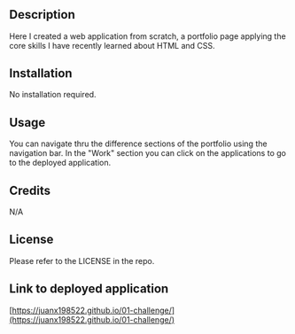 # <Advanced CSS Challenge: Professional Portfolio>

## Description

Here I created a web application from scratch, a portfolio page applying the core skills I have recently learned about HTML and CSS.

## Installation

No installation required.

## Usage

You can navigate thru the difference sections of the portfolio using the navigation bar. In the "Work" section you can click on the applications to go to the deployed application.

## Credits

N/A

## License
Please refer to the LICENSE in the repo.

## Link to deployed application 
[https://juanx198522.github.io/01-challenge/](https://juanx198522.github.io/01-challenge/)
